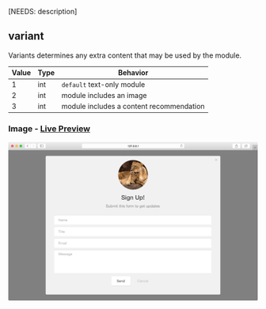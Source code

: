 [NEEDS: description]

## variant

Variants determines any extra content that may be used by the module.

| Value | Type | Behavior |
|---|---|---|
| 1 | int | `default` text-only module |
| 2 | int | module includes an image |  
| 3 | int | module includes a content recommendation |  

### Image - [Live Preview](../../examples/preview/layouts/modal/image.html)

![Image Slideout](../examples/img/layouts/modal/image.png)

<pre data-src="../../examples/src/layouts/modal/image.js"></pre>